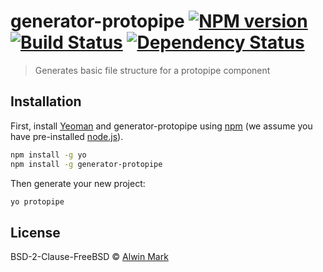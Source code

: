 # generator-protopipe [![NPM version][npm-image]][npm-url] [![Build Status][travis-image]][travis-url] [![Dependency Status][daviddm-image]][daviddm-url]
> Generates basic file structure for a protopipe component

## Installation

First, install [Yeoman](http://yeoman.io) and generator-protopipe using [npm](https://www.npmjs.com/) (we assume you have pre-installed [node.js](https://nodejs.org/)).

```bash
npm install -g yo
npm install -g generator-protopipe
```

Then generate your new project:

```bash
yo protopipe
```

## License

BSD-2-Clause-FreeBSD © [Alwin Mark]()


[npm-image]: https://badge.fury.io/js/generator-protopipe.svg
[npm-url]: https://npmjs.org/package/generator-protopipe
[travis-image]: https://travis-ci.org/protopipe/generator-protopipe.svg?branch=master
[travis-url]: https://travis-ci.org/protopipe/generator-protopipe
[daviddm-image]: https://david-dm.org/protopipe/generator-protopipe.svg?theme=shields.io
[daviddm-url]: https://david-dm.org/protopipe/generator-protopipe
